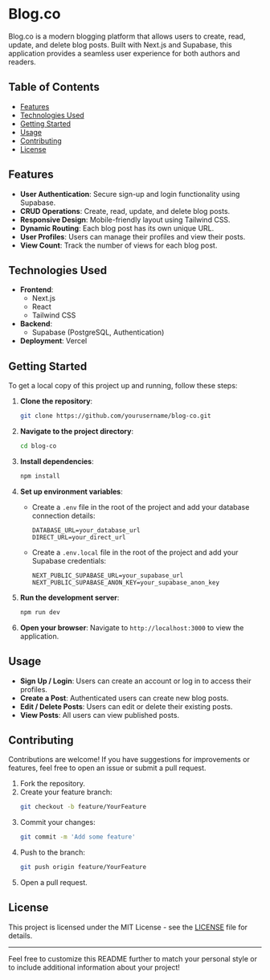 # Blog.co

Blog.co is a modern blogging platform that allows users to create, read, update, and delete blog posts. Built with Next.js and Supabase, this application provides a seamless user experience for both authors and readers.

## Table of Contents

- [Features](#features)
- [Technologies Used](#technologies-used)
- [Getting Started](#getting-started)
- [Usage](#usage)
- [Contributing](#contributing)
- [License](#license)

## Features

- **User Authentication**: Secure sign-up and login functionality using Supabase.
- **CRUD Operations**: Create, read, update, and delete blog posts.
- **Responsive Design**: Mobile-friendly layout using Tailwind CSS.
- **Dynamic Routing**: Each blog post has its own unique URL.
- **User Profiles**: Users can manage their profiles and view their posts.
- **View Count**: Track the number of views for each blog post.

## Technologies Used

- **Frontend**: 
  - Next.js
  - React
  - Tailwind CSS
- **Backend**: 
  - Supabase (PostgreSQL, Authentication)
- **Deployment**: Vercel

## Getting Started

To get a local copy of this project up and running, follow these steps:

1. **Clone the repository**:
   ```bash
   git clone https://github.com/yourusername/blog-co.git
   ```

2. **Navigate to the project directory**:
   ```bash
   cd blog-co
   ```

3. **Install dependencies**:
   ```bash
   npm install
   ```

4. **Set up environment variables**:
   - Create a `.env` file in the root of the project and add your database connection details:
     ```plaintext
     DATABASE_URL=your_database_url
     DIRECT_URL=your_direct_url
     ```

   - Create a `.env.local` file in the root of the project and add your Supabase credentials:
     ```plaintext
     NEXT_PUBLIC_SUPABASE_URL=your_supabase_url
     NEXT_PUBLIC_SUPABASE_ANON_KEY=your_supabase_anon_key
     ```

5. **Run the development server**:
   ```bash
   npm run dev
   ```

6. **Open your browser**:
   Navigate to `http://localhost:3000` to view the application.

## Usage

- **Sign Up / Login**: Users can create an account or log in to access their profiles.
- **Create a Post**: Authenticated users can create new blog posts.
- **Edit / Delete Posts**: Users can edit or delete their existing posts.
- **View Posts**: All users can view published posts.

## Contributing

Contributions are welcome! If you have suggestions for improvements or features, feel free to open an issue or submit a pull request.

1. Fork the repository.
2. Create your feature branch:
   ```bash
   git checkout -b feature/YourFeature
   ```
3. Commit your changes:
   ```bash
   git commit -m 'Add some feature'
   ```
4. Push to the branch:
   ```bash
   git push origin feature/YourFeature
   ```
5. Open a pull request.

## License

This project is licensed under the MIT License - see the [LICENSE](LICENSE) file for details.

---

Feel free to customize this README further to match your personal style or to include additional information about your project!